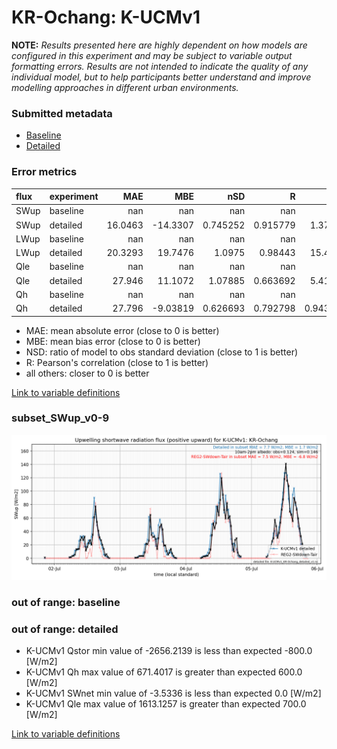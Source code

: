 # KR-Ochang: K-UCMv1

**NOTE:** *Results presented here are highly dependent on how models are configured in this experiment and may be subject to variable output formatting errors. Results are not intended to indicate the quality of any individual model, but to help participants better understand and improve modelling approaches in different urban environments.*

### Submitted metadata

- [Baseline](K-UCMv1_KR-Ochang_baseline_attrs.md)
- [Detailed](K-UCMv1_KR-Ochang_detailed_attrs.md)

### Error metrics

| flux   | experiment   |      MAE |       MBE |        nSD |          R |        5th |     95th |     RMSE |      cRMSE |      AMBE |       1-nSD |         1-R |   nSkewness |   nKurtosis |    Overlap |
|:-------|:-------------|---------:|----------:|-----------:|-----------:|-----------:|---------:|---------:|-----------:|----------:|------------:|------------:|------------:|------------:|-----------:|
| SWup   | baseline     | nan      | nan       | nan        | nan        | nan        | nan      | nan      | nan        | nan       | nan         | nan         |  nan        | nan         | nan        |
| SWup   | detailed     |  16.0463 | -14.3307  |   0.745252 |   0.915779 |   1.37699  |  25.1746 |  25.4337 |   0.436381 |  14.3307  |   0.254749  |   0.084221  |    0.302342 |   1.02305   |   0.127266 |
| LWup   | baseline     | nan      | nan       | nan        | nan        | nan        | nan      | nan      | nan        | nan       | nan         | nan         |  nan        | nan         | nan        |
| LWup   | detailed     |  20.3293 |  19.7476  |   1.0975   |   0.98443  |  15.4717   |  32.4663 |  23.7859 |   0.209006 |  19.7476  |   0.0974987 |   0.0155704 |    2.03705  |   0.0766478 |   0.147227 |
| Qle    | baseline     | nan      | nan       | nan        | nan        | nan        | nan      | nan      | nan        | nan       | nan         | nan         |  nan        | nan         | nan        |
| Qle    | detailed     |  27.946  |  11.1072  |   1.07885  |   0.663692 |   5.41974  |  24.8827 |  48.6185 |   0.855492 |  11.1072  |   0.0788471 |   0.336308  |    0.444344 |   6.30659   |   0.170058 |
| Qh     | baseline     | nan      | nan       | nan        | nan        | nan        | nan      | nan      | nan        | nan       | nan         | nan         |  nan        | nan         | nan        |
| Qh     | detailed     |  27.796  |  -9.03819 |   0.626693 |   0.792798 |   0.943193 |  69.0215 |  43.3445 |   0.631713 |   9.03819 |   0.373306  |   0.207202  |    0.110991 |   0.482344  |   0.299984 |

 - MAE: mean absolute error (close to 0 is better)
 - MBE: mean bias error (close to 0 is better)
 - NSD: ratio of model to obs standard deviation (close to 1 is better)
 - R: Pearson's correlation (close to 1 is better)
 - all others: closer to 0 is better

[Link to variable definitions](../modelattrs/variable_definitions.md)

### <a name="subset_swup_v0-9"></a>subset_SWup_v0-9
[![K-UCMv1_KR-Ochang_subset_SWup_v0-9.png](K-UCMv1_KR-Ochang_subset_SWup_v0-9.png)](K-UCMv1_KR-Ochang_subset_SWup_v0-9.png)

### out of range: baseline


### out of range: detailed

 - K-UCMv1 Qstor min value of -2656.2139 is less than expected -800.0 [W/m2]
 - K-UCMv1 Qh max value of 671.4017 is greater than expected 600.0 [W/m2]
 - K-UCMv1 SWnet min value of -3.5336 is less than expected 0.0 [W/m2]
 - K-UCMv1 Qle max value of 1613.1257 is greater than expected 700.0 [W/m2]


[Link to variable definitions](../modelattrs/variable_definitions.md)

